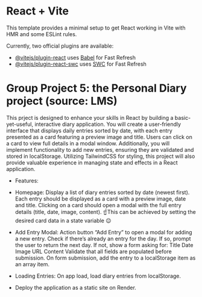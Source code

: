 # React + Vite

This template provides a minimal setup to get React working in Vite with HMR and some ESLint rules.

Currently, two official plugins are available:

- [@vitejs/plugin-react](https://github.com/vitejs/vite-plugin-react/blob/main/packages/plugin-react/README.md) uses [Babel](https://babeljs.io/) for Fast Refresh
- [@vitejs/plugin-react-swc](https://github.com/vitejs/vite-plugin-react-swc) uses [SWC](https://swc.rs/) for Fast Refresh

# Group Project 5: the Personal Diary project (source: LMS)

This prject is designed to enhance your skills in React by building a basic-yet-useful, interactive diary application. You will create a user-friendly interface that displays daily entries sorted by date, with each entry presented as a card featuring a preview image and title. Users can click on a card to view full details in a modal window. Additionally, you will implement functionality to add new entries, ensuring they are validated and stored in localStorage. Utilizing TailwindCSS for styling, this project will also provide valuable experience in managing state and effects in a React application. 

- Features:
 - Homepage:
Display a list of diary entries sorted by date (newest first).
Each entry should be displayed as a card with a preview image, date and title.
Clicking on a card should open a modal with the full entry details (title, date, image, content).
☝️This can be achieved by setting the desired card data in a state variable 😉
 - Add Entry Modal:
Action button “Add Entry” to open a modal for adding a new entry.
Check if there’s already an entry for the day. If so, prompt the user to return the next day.
If not, show a form asking for:
Title
Date
Image URL
Content
Validate that all fields are populated before submission.
On form submission, add the entry to a localStorage item as an array item.
 - Loading Entries:
On app load, load diary entries from localStorage.

- Deploy the application as a static site on Render.